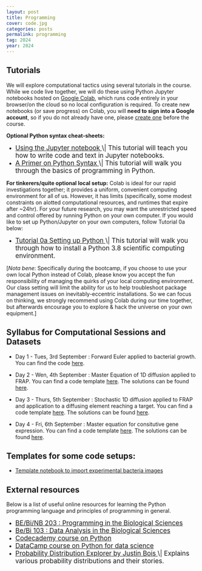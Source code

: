 ```yaml
---
layout: post
title: Programming
cover: code.jpg
categories: posts
permalink: programming
tag: 2024
year: 2024
---
```


## Tutorials
We will explore computational tactics using several tutorials in the course. While we code live together, we will do these using Python Jupyter notebooks hosted on [Google Colab](https://colab.research.google.com/), which runs code entirely in your browser/on the cloud so no local configuration is required. 
To create new notebooks (or save progress) on Colab, you will **need to sign into a Google account**, so if you do not already have one, please [create one](https://accounts.google.com/signup) before the course.

**Optional Python syntax cheat-sheets:**
* <a href="{{site.baseurl}}/code/2021/t0b_jupyter_notebooks.html" target="_blank" style="font-size: 17px">
  Using the Jupyter notebook
  </a> <span style="font-size: 17px">
  \| This tutorial will teach you how to write code and text in Jupyter notebooks.
  </span>

* <a href="{{site.baseurl}}/code/2021/t0c_python_syntax_and_plotting.html" target="_blank" style="font-size: 17px">
  A Primer on Python Syntax
  </a> <span style="font-size: 17px">
  \| This tutorial
  will walk you through the basics of programming in Python.
  </span>


**For tinkerers/quite optional local setup:** Colab is ideal for our rapid investigations together; it provides a uniform, convenient computing environment for all of us. However, it has limits (specifically, some modest constraints on alotted computational resources, and runtimes that expire after ~24hr). For your future research, you may want the unrestricted speed and control offered by running Python on your own computer. If you would like to set up Python/Jupyter on your own computers, follow Tutorial 0a below:
* <a href="{{site.baseurl}}/code/2021/t0a_setting_up_python.html" target="_blank" style="font-size: 17px">
  Tutorial 0a Setting up Python
  </a> <span style="font-size: 17px">
  \| This tutorial will walk you through how to install a Python 3.8 scientific computing environment.
  </span>
[*Nota bene*: Specifically during the bootcamp, if you choose to use your own local Python instead of Colab, please know you accept the fun responsibility of managing the quirks of your local computing environment. Our class setting will limit the ability for us to help troubleshoot package management issues on inevitably-eccentric installations. So we can focus on thinking, we strongly recommend using Colab during our time together, but afterwards encourage you to explore & hack the universe on your own equipment.]

## Syllabus for Computational Sessions and Datasets 

* Day 1 - Tues, 3rd September : Forward Euler applied to bacterial growth. You can find the code [here](https://colab.research.google.com/drive/1eY3S0FeX1Gj9ZWt8YgKXts8DbCimkf12?usp=sharing).

* Day 2 - Wen, 4th September : Master Equation of 1D diffusion applied to FRAP. You can find a code template [here](https://colab.research.google.com/drive/1Ys6JpfsxZPIiRQiW2P3ORP3ClTv5dNrL?usp=sharing). The solutions can be found [here](https://colab.research.google.com/drive/14GUSX4fTKxGQiRt7jCmXt_PnUo76ISUY?usp=sharing).

* Day 3 - Thurs, 5th September : Stochastic 1D diffusion applied to FRAP and application to a diffusing element reaching a target. You can find a code template [here](https://colab.research.google.com/drive/1Sj_PzhBlqfDLn5LVem3JuWuAgDVqktGz?usp=sharing). The solutions can be found [here](https://colab.research.google.com/drive/1Kh-_1h1tJ0GbphLwNabduB4NPhB0miXK?usp=sharing).

* Day 4 - Fri, 6th September : Master equation for consitutive gene expression. You can find a code template [here](https://colab.research.google.com/drive/1QyP4N1afaK5pCBONB2ZkDFxvAFQ0sDIh?usp=sharing). The solutions can be found [here](https://colab.research.google.com/drive/1Pc_o-nTCsam04IWX_fE3I3PetHG3BKwy?usp=sharing).


## Templates for some code setups:
* [Template notebook to import experimental bacteria images](https://colab.research.google.com/drive/1AQtFWNMvDCJ5eZEgwNSK8sRVC0N46Hci)

## External resources

Below is a list of useful online resources for learning the Python programming
language and principles of programming in general.

* <a href="http://justinbois.github.io/bootcamp/2022/" target="_blank" style="font-size: 17px">
  BE/Bi/NB 203 : Programming in the Biological
  Sciences
  </a>

* <a href="http://www.bebi103.caltech.edu" target="_blank" style="font-size: 17px">
  Be/Bi 103 : Data Analysis in the Biological
  Sciences
  </a>

* <a href="https://www.codecademy.com/learn/python" target="_blank" style="font-size: 17px">
  Codecademy course on Python
  </a>

* <a href="https://www.datacamp.com/courses/intro-to-python-for-data-science" target="_blank" style="font-size: 17px">
  DataCamp course on Python for data
  science
  </a>

* <a href="https://distribution-explorer.github.io/" target="_blank" style="font-size: 17px">
  Probability Distribution Explorer by Justin Bois
  </a> <span style="font-size: 17px">
  \| Explains various probability distributions and their stories.
  </span>
